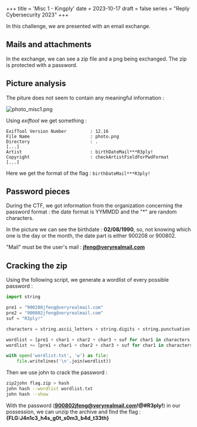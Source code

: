 +++
title = 'Misc 1 - Kingply'
date = 2023-10-17
draft = false
series = "Reply Cybersecurity 2023"
+++

In this challenge, we are presented with an email exchange.

## Mails and attachments

In the exchange, we can see a zip file and a png being exchanged. The zip is protected with a password. 

## Picture analysis

The piture does not seem to contain any meaningful information :

![photo_misc1.png](C:\Users\lucas\VirtualBox%20VMs\shared\photo_misc1.png)

Using *exiftool* we get something : 

```
ExifTool Version Number         : 12.16
File Name                       : photo.png
Directory                       : .
[...]
Artist                          : birthDateMail***R3ply!
Copyright                       : checkArtistFieldForPwdFormat
[...]
```

Here we get the format of the flag : `birthDateMail***R3ply!`

## Password pieces

During the CTF, we got information from the organization concerning the password format : the date format is YYMMDD and the "*" are random characters.

In the picture we can see the birthdate : **02/08/1990**, so, not knowing which one is the day or the month, the date part is either 900208 or 900802. 

"Mail" must be the user's mail : **jfeng@veryrealmail.com**

## Cracking the zip

Using the following script, we generate a wordlist of every possible password : 

```python
import string

pre1 = "900208jfeng@veryrealmail.com"
pre2 = "900802jfeng@veryrealmail.com"
suf = "R3ply!"

characters = string.ascii_letters + string.digits + string.punctuation + string.whitespace

wordlist = [pre1 + char1 + char2 + char3 + suf for char1 in characters for char2 in characters for char3 in characters]
wordlist += [pre1 + char1 + char2 + char3 + suf for char1 in characters for char2 in characters for char3 in characters]

with open('wordlist.txt', 'w') as file:
    file.writelines('\n'.join(wordlist))
```

Then we use john to crack the password :

```bash
zip2john flag.zip > hash
john hash --wordlist wordlist.txt
john hash --show
```

With the password (**900802jfeng@veryrealmail.com!@#R3ply!**) in our possession, we can unzip the archive and find the flag : **{FLG:J4n1c3_h4s_g0t_s0m3_b4d_t33th}**

